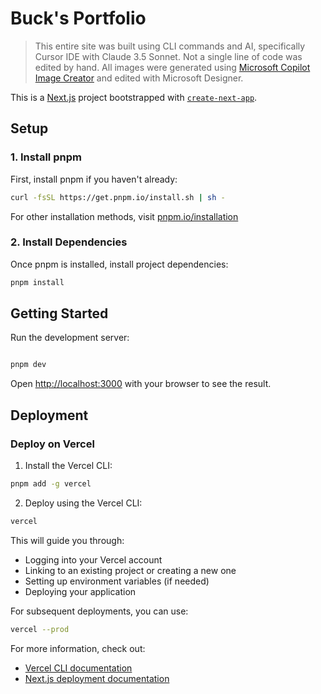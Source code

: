 # Buck's Portfolio

> This entire site was built using CLI commands and AI, specifically Cursor IDE with Claude 3.5 Sonnet. Not a single line of code was edited by hand. All images were generated using <a href="https://copilot.microsoft.com/images/create" target="_blank">Microsoft Copilot Image Creator</a> and edited with Microsoft Designer.

This is a [Next.js](https://nextjs.org) project bootstrapped with [`create-next-app`](https://nextjs.org/docs/app/api-reference/cli/create-next-app).

## Setup

### 1. Install pnpm
First, install pnpm if you haven't already:

```bash
curl -fsSL https://get.pnpm.io/install.sh | sh -
```

For other installation methods, visit [pnpm.io/installation](https://pnpm.io/installation)

### 2. Install Dependencies
Once pnpm is installed, install project dependencies:

```bash
pnpm install
```

## Getting Started

Run the development server:

```bash

pnpm dev

```

Open [http://localhost:3000](http://localhost:3000) with your browser to see the result.




## Deployment

### Deploy on Vercel

1. Install the Vercel CLI:
```bash
pnpm add -g vercel
```

2. Deploy using the Vercel CLI:
```bash
vercel
```

This will guide you through:
- Logging into your Vercel account
- Linking to an existing project or creating a new one
- Setting up environment variables (if needed)
- Deploying your application

For subsequent deployments, you can use:
```bash
vercel --prod
```

For more information, check out:
- [Vercel CLI documentation](https://vercel.com/docs/cli)
- [Next.js deployment documentation](https://nextjs.org/docs/app/building-your-application/deploying)
